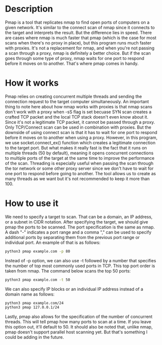 # Description

Pmap is a tool that replicates nmap to find open ports of computers on a given network. It's similar to the connect scan of nmap since it connects to the target and interprets the result. But the difference lies in speed. There are cases where nmap is much faster that pmap (which is the case for most scans when there's no proxy in place), but this program runs much faster with proxies. It's not a replacement for nmap, and when you're not passing a scan through a proxy, nmap is definitely a better choice. But if the scan goes through some type of proxy, nmap waits for one port to respond before it moves on to another. That's where pmap comes in handy.

# How it works

Pmap relies on creating concurrent multiple threads and sending the connection request to the target computer simultaneously. An important thing to note here about how nmap works with proxies is that nmap scans don't work with a proxy when -sS flag is set becuase SYN scan creates a crafted TCP packet and the local TCP stack doesn't even know about it. Since it's not a legitimate TCP packet, it cannot be passed through a proxy. Only TCP/Connect scan can be used in combination with proxies. But the downside of using connect scan is that it has to wait for one port to respond before it moves on to another when using a proxy. However, in this program, we use socket.connect_ex() function which creates a legitimate connection to the target port. But what makes it really fast is the fact that it runs on multiple threads (50 by default), meaning it opens concurrent connections to multiple ports of the target at the same time to improve the performance of the scan.
Threading is especially useful when passing the scan through the tor network or some other proxy server since we don't have to wait for one port to respond before going to another. The tool allows us to create as many threads as we want but it's not recommended to keep it more than 100.

# How to use it

We need to specify a target to scan. That can be a domain, an IP address, or a subnet in CIDR notation. After specifying the target, we should give pmap the ports to be scanned. The port specification is the same as nmap. A dash "-" indicates a port range and a comma "," can be used to specify additional ports by separating them from the previous port range or individual port. An example of that is as follows:

```bash
python3 pmap example.com -p 80
```

Instead of -p option, we can also use -t followed by a number that specifies the number of top most commonly used ports in TCP. This top port order is taken from nmap. The command below scans the top 50 ports:

```bash
python3 pmap example.com -t 50
```

We can also specify IP blocks or an individual IP address instead of a domain name as follows:

```bash
python3 pmap example.com/24
python3 pmap 127.0.0.1/24
```

Lastly, pmap also allows for the specification of the number of concurrent threads. This will tell pmap how many ports to scan at a time. If you leave this option out, it'll default to 50. It should also be noted that, unlike nmap, pmap doesn't support parallel host scanning yet. But that's something I could be adding in the future.
